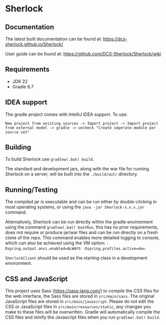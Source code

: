 # Sherlock

<!----- Branch: --->

<!----- Version: --->

## Documentation

The latest built documentation can be found at: https://dcs-sherlock.github.io/Sherlock/

User guide can be found at: https://github.com/DCS-Sherlock/Sherlock/wiki

## Requirements

- JDK 22
- Gradle 8.7

## IDEA support

The gradle project comes with IntelliJ IDEA support. To use:

```New project from existing sources -> Import project -> Import project from external model -> gradle -> uncheck "Create seperate module per source set"```

## Building

To build Sherlock use `gradlew(.bat) build`.

The standard and development jars, along with the war file for running Sherlock on a server, will be built into
the `./build/out/` directory.

## Running/Testing

The compiled jar is executable and can be run either by double-clicking in most operating systems, or using
the `java -jar Sherlock-x.x.x.jar` command.

Alternatively, Sherlock can be run directly within the gradle environment using the command `gradlew(.bat) bootRun`,
this has no prior requirements, does not require or produce jar/war files and can be run directly on a fresh clone of
the repo. This command enables more detailed logging to console, which can also be achieved using the VM
option: `-Dspring.output.ansi.enabled=ALWAYS -Dspring.profiles.active=dev`.

`SherlockClient` should be used as the starting class in a development environment.

## CSS and JavaScript

This project uses Sass (https://sass-lang.com/) to compile the CSS files for the web interface, the Sass files are
stored in `src/main/sass`. The original JavaScript files are stored in `src/main/javascript`. Please do not edit the CSS
or JavaScript files in `src/main/resources/static`, any changes you make to these files will be overwritten. Gradle will
automatically compile the CSS files and minify the Javascript files when you run `gradlew(.bat) build`.
